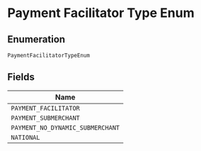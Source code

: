 
# Payment Facilitator Type Enum

## Enumeration

`PaymentFacilitatorTypeEnum`

## Fields

| Name |
|  --- |
| `PAYMENT_FACILITATOR` |
| `PAYMENT_SUBMERCHANT` |
| `PAYMENT_NO_DYNAMIC_SUBMERCHANT` |
| `NATIONAL` |

